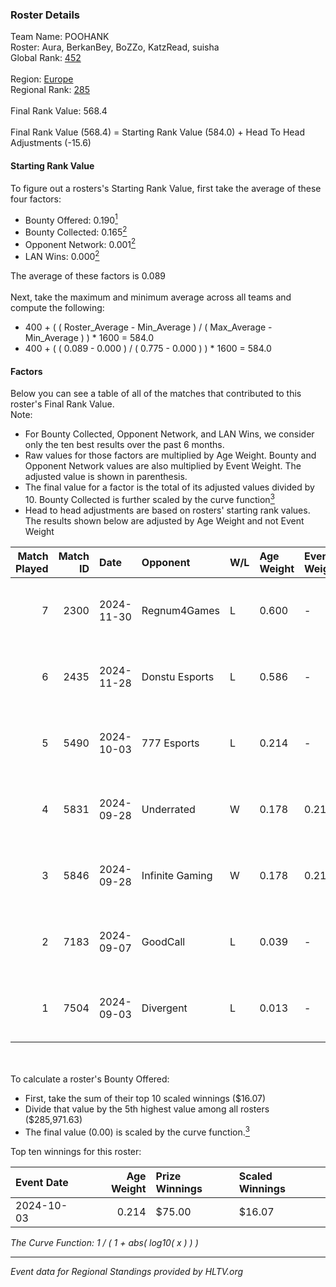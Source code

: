 ### Roster Details<br />
Team Name: POOHANK<br />
Roster: Aura, BerkanBey, BoZZo, KatzRead, suisha<br />
Global Rank: [452](../../standings_global_2025_02_28.md)<br />
<br />
Region: [Europe]( ../../standings_europe_2025_02_28.md)<br />
Regional Rank: [285]( ../../standings_europe_2025_02_28.md)<br />
<br />
Final Rank Value:  568.4<br />
<br />
Final Rank Value (568.4) = Starting Rank Value (584.0) + Head To Head Adjustments (-15.6)<br />

#### Starting Rank Value<br />
To figure out a rosters's Starting Rank Value, first take the average of these four factors:<br />
- Bounty Offered: 0.190[<sup>1</sup>](#table2)
- Bounty Collected: 0.165[<sup>2</sup>](#table1)
- Opponent Network: 0.001[<sup>2</sup>](#table1)
- LAN Wins: 0.000[<sup>2</sup>](#table1)

The average of these factors is 0.089<br />
<br />
Next, take the maximum and minimum average across all teams and compute the following:<br />
- 400 + ( ( Roster_Average - Min_Average ) / ( Max_Average - Min_Average ) ) * 1600 = 584.0
- 400 + ( ( 0.089 - 0.000 ) / ( 0.775 - 0.000 ) ) * 1600 = 584.0


#### Factors<br />
Below you can see a table of all of the matches that contributed to this roster's Final Rank Value.<br />
Note:<br />

- For Bounty Collected, Opponent Network, and LAN Wins, we consider only the ten best results over the past 6 months.
- Raw values for those factors are multiplied by Age Weight. Bounty and Opponent Network values are also multiplied by Event Weight. The adjusted value is shown in parenthesis.
- The final value for a factor is the total of its adjusted values divided by 10. Bounty Collected is further scaled by the curve function[<sup>3</sup>](#curveFunction)
- Head to head adjustments are based on rosters' starting rank values. The results shown below are adjusted by Age Weight and not Event Weight
<span id="table1"></span><br />


| Match Played | Match ID | Date       | Opponent        | W/L | Age Weight | Event Weight | Bounty Collected | Opponent Network | LAN Wins  | H2H Adj. | Roster                                     |
| -: | -: | :- | :- | :- | :- | :- | :- | :- | :- | -: | :- |
|            7 |     2300 | 2024-11-30 | Regnum4Games    | L   | 0.600      | -            | -                | -                | -         |    -7.40 | Aura, BerkanBey, BoZZo, KatzRead, suisha   |
|            6 |     2435 | 2024-11-28 | Donstu Esports  | L   | 0.586      | -            | -                | -                | -         |   -11.11 | Aura, BerkanBey, BoZZo, KatzRead, suisha   |
|            5 |     5490 | 2024-10-03 | 777 Esports     | L   | 0.214      | -            | -                | -                | -         |    -2.74 | Aura, BerkanBey, BoZZo, KatzRead, suisha   |
|            4 |     5831 | 2024-09-28 | Underrated      | W   | 0.178      | 0.215        | 0.002 (0.000)    | 0.193 (0.007)    | 0 (0.000) |     3.78 | Aura, BerkanBey, BoZZo, KatzRead, suisha   |
|            3 |     5846 | 2024-09-28 | Infinite Gaming | W   | 0.178      | 0.215        | 0.000 (0.000)    | 0.004 (0.000)    | 0 (0.000) |     2.96 | Aura, BerkanBey, BoZZo, KatzRead, suisha   |
|            2 |     7183 | 2024-09-07 | GoodCall        | L   | 0.039      | -            | -                | -                | -         |    -0.82 | Aura, BerkanBey, BoZZo, KatzRead, LORDLPAR |
|            1 |     7504 | 2024-09-03 | Divergent       | L   | 0.013      | -            | -                | -                | -         |    -0.26 | Aura, BerkanBey, BoZZo, KatzRead, LORDLPAR |

<br />
<span id="table2"></span><br />
To calculate a roster's Bounty Offered:<br />

- First, take the sum of their top 10 scaled winnings ($16.07)
- Divide that value by the 5th highest value among all rosters ($285,971.63)
- The final value (0.00) is scaled by the curve function.[<sup>3</sup>](#curveFunction)

Top ten winnings for this roster:<br />

| Event Date | Age Weight | Prize Winnings | Scaled Winnings |
| :- | -: | :- | :- |
| 2024-10-03 |      0.214 | $75.00         | $16.07          |


<span id="curveFunction"></span>_The Curve Function: 1 / ( 1 + abs( log10( x ) ) )_<br />

---
_Event data for Regional Standings provided by HLTV.org_<br />
